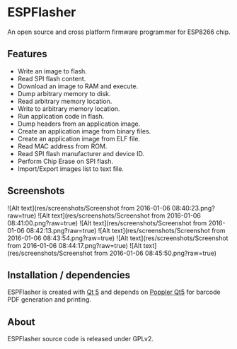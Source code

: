 # ESPFlasher
An open source and cross platform firmware programmer for ESP8266 chip.

## Features
- Write an image to flash.
- Read SPI flash content.
- Download an image to RAM and execute.
- Dump arbitrary memory to disk.
- Read arbitrary memory location.
- Write to arbitrary memory location.
- Run application code in flash.
- Dump headers from an application image.
- Create an application image from binary files.
- Create an application image from ELF file.
- Read MAC address from ROM.
- Read SPI flash manufacturer and device ID.
- Perform Chip Erase on SPI flash.
- Import/Export images list to text file.

## Screenshots
![Alt text](res/screenshots/Screenshot from 2016-01-06 08:40:23.png?raw=true)
![Alt text](res/screenshots/Screenshot from 2016-01-06 08:41:00.png?raw=true)
![Alt text](res/screenshots/Screenshot from 2016-01-06 08:42:13.png?raw=true)
![Alt text](res/screenshots/Screenshot from 2016-01-06 08:43:54.png?raw=true)
![Alt text](res/screenshots/Screenshot from 2016-01-06 08:44:17.png?raw=true)
![Alt text](res/screenshots/Screenshot from 2016-01-06 08:45:50.png?raw=true)

## Installation / dependencies
ESPFlasher is created with [Qt 5](http://www.qt.io/) and depends on [Poppler Qt5](http://poppler.freedesktop.org/) for barcode PDF generation and printing.
## About
ESPFlasher source code is released under GPLv2.

